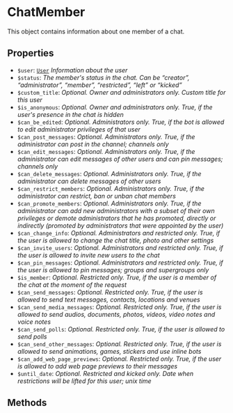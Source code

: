 # ChatMember	

This object contains information about one member of a chat.	

## Properties	

- `$user`: [`User`](User.md) _Information about the user_
- `$status`: _The member's status in the chat. Can be “creator”, “administrator”, “member”, “restricted”, “left” or “kicked”_
- `$custom_title`: _Optional. Owner and administrators only. Custom title for this user_
- `$is_anonymous`: _Optional. Owner and administrators only. True, if the user's presence in the chat is hidden_
- `$can_be_edited`: _Optional. Administrators only. True, if the bot is allowed to edit administrator privileges of that user_
- `$can_post_messages`: _Optional. Administrators only. True, if the administrator can post in the channel; channels only_
- `$can_edit_messages`: _Optional. Administrators only. True, if the administrator can edit messages of other users and can pin messages; channels only_
- `$can_delete_messages`: _Optional. Administrators only. True, if the administrator can delete messages of other users_
- `$can_restrict_members`: _Optional. Administrators only. True, if the administrator can restrict, ban or unban chat members_
- `$can_promote_members`: _Optional. Administrators only. True, if the administrator can add new administrators with a subset of their own privileges or demote administrators that he has promoted, directly or indirectly (promoted by administrators that were appointed by the user)_
- `$can_change_info`: _Optional. Administrators and restricted only. True, if the user is allowed to change the chat title, photo and other settings_
- `$can_invite_users`: _Optional. Administrators and restricted only. True, if the user is allowed to invite new users to the chat_
- `$can_pin_messages`: _Optional. Administrators and restricted only. True, if the user is allowed to pin messages; groups and supergroups only_
- `$is_member`: _Optional. Restricted only. True, if the user is a member of the chat at the moment of the request_
- `$can_send_messages`: _Optional. Restricted only. True, if the user is allowed to send text messages, contacts, locations and venues_
- `$can_send_media_messages`: _Optional. Restricted only. True, if the user is allowed to send audios, documents, photos, videos, video notes and voice notes_
- `$can_send_polls`: _Optional. Restricted only. True, if the user is allowed to send polls_
- `$can_send_other_messages`: _Optional. Restricted only. True, if the user is allowed to send animations, games, stickers and use inline bots_
- `$can_add_web_page_previews`: _Optional. Restricted only. True, if the user is allowed to add web page previews to their messages_
- `$until_date`: _Optional. Restricted and kicked only. Date when restrictions will be lifted for this user; unix time_

## Methods	
